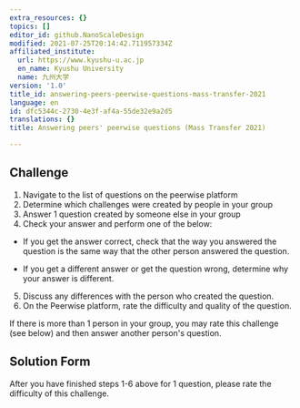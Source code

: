 ```yaml
---
extra_resources: {}
topics: []
editor_id: github.NanoScaleDesign
modified: 2021-07-25T20:14:42.711957334Z
affiliated_institute:
  url: https://www.kyushu-u.ac.jp
  en_name: Kyushu University
  name: 九州大学
version: '1.0'
title_id: answering-peers-peerwise-questions-mass-transfer-2021
language: en
id: dfc5344c-2730-4e3f-af4a-55de32e9a2d5
translations: {}
title: Answering peers' peerwise questions (Mass Transfer 2021)

---
```


## Challenge
1. Navigate to the list of questions on the peerwise platform
2. Determine which challenges were created by people in your group
3. Answer 1 question created by someone else in your group
4. Check your answer and perform one of the below:

- If you get the answer correct, check that the way you answered the question is the same way that the other person answered the question.

- If you get a different answer or get the question wrong, determine why your answer is different.

5. Discuss any differences with the person who created the question.
6. On the Peerwise platform, rate the difficulty and quality of the question.

If there is more than 1 person in your group, you may rate this challenge (see below) and then answer another person's question.

## Solution Form
After you have finished steps 1-6 above for 1 question, please rate the difficulty of this challenge.